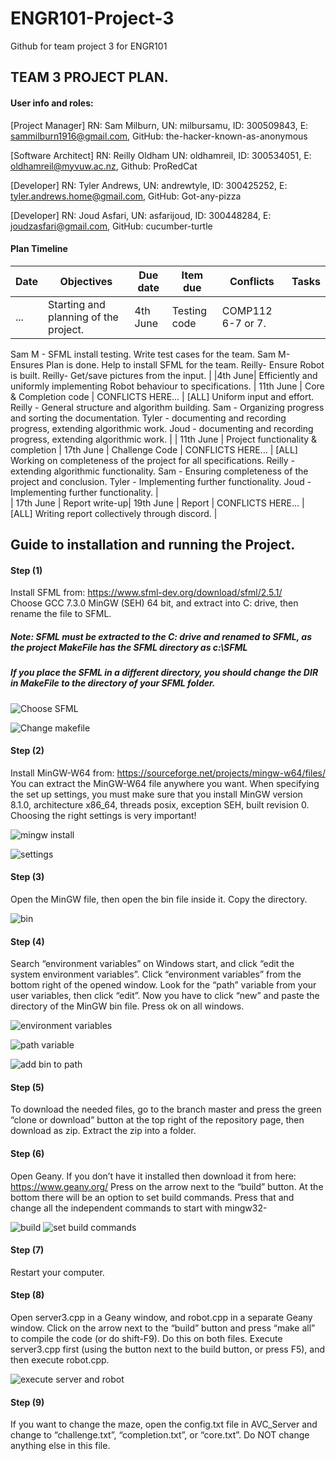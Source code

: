 # ENGR101-Project-3
Github for team project 3 for ENGR101

## TEAM 3 PROJECT PLAN.

#### User info and roles:

[Project Manager]
RN: Sam Milburn, UN: milbursamu, ID: 300509843, E: sammilburn1916@gmail.com,
GitHub: the-hacker-known-as-anonymous

[Software Architect]
RN: Reilly Oldham UN: oldhamreil, ID: 300534051, E: oldhamreil@myvuw.ac.nz, 
Github: ProRedCat

[Developer]
RN: Tyler Andrews, UN: andrewtyle, ID: 300425252, E: tyler.andrews.home@gmail.com, 
GitHub: Got-any-pizza

[Developer]
RN: Joud Asfari, UN: asfarijoud, ID: 300448284, E: joudzasfari@gmail.com, 
GitHub: cucumber-turtle

#### Plan Timeline

| Date | Objectives | Due date | Item due | Conflicts | Tasks|
| --- | --- | --- | --- | --- | --- |
| ... | Starting and planning of the project. | 4th June | Testing code | COMP112 6-7 or 7. | | [All] Complete AVC plan   \n
Sam M - SFML install testing. Write test cases for the team.
Sam M- Ensures Plan is done. Help to install SFML for the team.
Reilly- Ensure Robot is built.
Reilly- Get/save pictures from the input. |
|4th June| Efficiently and uniformly implementing Robot behaviour to specifications. | 11th June | Core & Completion code | CONFLICTS HERE... |
[ALL] Uniform input and effort.
Reilly - General structure and algorithm building.
Sam - Organizing progress and sorting the documentation. 
Tyler - documenting and recording progress, extending algorithmic work.
Joud - documenting and recording progress, extending algorithmic work. |
| 11th June | Project functionality & completion | 17th June | Challenge Code | CONFLICTS HERE... |
[ALL]
Working on completeness of the project for all specifications.
Reilly - extending algorithmic functionality.
Sam - Ensuring completeness of the project and conclusion.
Tyler - Implementing further functionality.
Joud - Implementing further functionality. |  
| 17th June | Report write-up| 19th June | Report | CONFLICTS HERE... | 
[ALL] Writing report collectively through discord. |







## Guide to installation and running the Project.

#### Step (1)
Install SFML from: https://www.sfml-dev.org/download/sfml/2.5.1/  
Choose GCC 7.3.0 MinGW (SEH) 64 bit, and extract into C: drive, then rename the file to SFML. 

##### Note: SFML must be extracted to the C: drive and renamed to SFML, as the project MakeFile has the SFML directory as c:\\SFML
##### If you place the SFML in a different directory, you should change the DIR in MakeFile to the directory of your SFML folder. 

![Choose SFML](ReadMe_pictures/sfml_choose.png)

![Change makefile](ReadMe_pictures/directory_make.png)

#### Step (2)
Install MinGW-W64 from: https://sourceforge.net/projects/mingw-w64/files/ 
You can extract the MinGW-W64 file anywhere you want. When specifying the set up settings, you must make sure that you install MinGW version 8.1.0, architecture x86_64, threads posix, exception SEH, built revision 0. Choosing the right settings is very important!

![mingw install](ReadMe_pictures/mingw_install.png)

![settings](ReadMe_pictures/settings_setup.png)

#### Step (3)
Open the MinGW file, then open the bin file inside it. Copy the directory.

![bin](ReadMe_pictures/copy_bin.png)

#### Step (4)
Search “environment variables” on Windows start, and click “edit the system environment variables”. Click “environment variables” from the bottom right of the opened window. Look for the “path” variable from your user variables, then click “edit”. Now you have to click “new” and paste the directory of the MinGW bin file. Press ok on all windows.

![environment variables](ReadMe_pictures/system_properties.png)

![path variable](ReadMe_pictures/enviro_path_LI.jpg)

![add bin to path](ReadMe_pictures/add_bin.png)

#### Step (5)
To download the needed files, go to the branch master and press the green “clone or download” button at the top right of the repository page, then download as zip. Extract the zip into a folder.

#### Step (6)
Open Geany. If you don’t have it installed then download it from here: https://www.geany.org/
Press on the arrow next to the “build” button. At the bottom there will be an option to set build commands. Press that and change all the independent commands to start with mingw32-

![build](ReadMe_pictures/build2.png)
![set build commands](ReadMe_pictures/make_cmd.png)

#### Step (7)
Restart your computer.

#### Step (8)
Open server3.cpp in a Geany window, and robot.cpp in a separate Geany window. Click on the arrow next to the “build” button and press “make all” to compile the code (or do shift-F9). Do this on both files. Execute server3.cpp first (using the button next to the build button, or press F5), and then execute robot.cpp.  

![execute server and robot](ReadMe_pictures/make_exe.png)

#### Step (9)
If you want to change the maze, open the config.txt file in AVC_Server and change to “challenge.txt”, “completion.txt”, or “core.txt”. Do NOT change anything else in this file.

